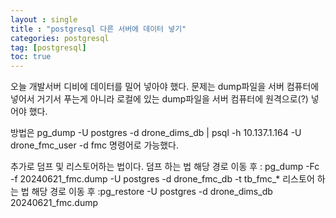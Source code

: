 ```yaml
---
layout : single
title : "postgresql 다른 서버에 데이터 넣기"
categories: postgresql
tag: [postgresql]
toc: true
---
```


오늘 개발서버 디비에 데이터를 밀어 넣아야 했다. 문제는 dump파일을 서버 컴퓨터에 넣어서 거기서 푸는게 아니라
로컬에 있는 dump파일을 서버 컴퓨터에 원격으로(?) 넣어야 했다. 

방법은 
pg_dump -U postgres -d drone_dims_db | psql -h 10.137.1.164 -U drone_fmc_user -d fmc
명령어로 가능했다.

추가로 덤프 및 리스토어하는 법이다.
덤프 하는 법
해당 경로 이동 후 : pg_dump -Fc -f 20240621_fmc.dump -U postgres -d drone_fmc_db -t tb_fmc_*
리스토어 하는 법
해당 경로 이동 후 :pg_restore -U postgres -d drone_dims_db 20240621_fmc.dump


  
    
